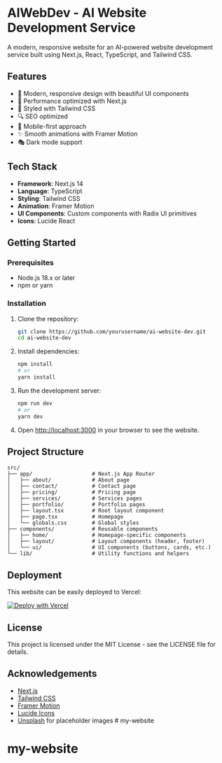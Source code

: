 # AIWebDev - AI Website Development Service

A modern, responsive website for an AI-powered website development service built using Next.js, React, TypeScript, and Tailwind CSS.

## Features

- 🎨 Modern, responsive design with beautiful UI components
- 🚀 Performance optimized with Next.js
- 💅 Styled with Tailwind CSS
- 🔍 SEO optimized
- 📱 Mobile-first approach
- ✨ Smooth animations with Framer Motion
- 🎭 Dark mode support

## Tech Stack

- **Framework**: Next.js 14
- **Language**: TypeScript
- **Styling**: Tailwind CSS
- **Animation**: Framer Motion
- **UI Components**: Custom components with Radix UI primitives
- **Icons**: Lucide React

## Getting Started

### Prerequisites

- Node.js 18.x or later
- npm or yarn

### Installation

1. Clone the repository:
   ```bash
   git clone https://github.com/yourusername/ai-website-dev.git
   cd ai-website-dev
   ```

2. Install dependencies:
   ```bash
   npm install
   # or
   yarn install
   ```

3. Run the development server:
   ```bash
   npm run dev
   # or
   yarn dev
   ```

4. Open [http://localhost:3000](http://localhost:3000) in your browser to see the website.

## Project Structure

```
src/
├── app/                   # Next.js App Router
│   ├── about/             # About page
│   ├── contact/           # Contact page
│   ├── pricing/           # Pricing page
│   ├── services/          # Services pages
│   ├── portfolio/         # Portfolio pages
│   ├── layout.tsx         # Root layout component
│   ├── page.tsx           # Homepage
│   └── globals.css        # Global styles
├── components/            # Reusable components
│   ├── home/              # Homepage-specific components
│   ├── layout/            # Layout components (header, footer)
│   └── ui/                # UI components (buttons, cards, etc.)
└── lib/                   # Utility functions and helpers
```

## Deployment

This website can be easily deployed to Vercel:

[![Deploy with Vercel](https://vercel.com/button)](https://vercel.com/new/clone?repository-url=https%3A%2F%2Fgithub.com%2Fyourusername%2Fai-website-dev)

## License

This project is licensed under the MIT License - see the LICENSE file for details.

## Acknowledgements

- [Next.js](https://nextjs.org/)
- [Tailwind CSS](https://tailwindcss.com/)
- [Framer Motion](https://www.framer.com/motion/)
- [Lucide Icons](https://lucide.dev/)
- [Unsplash](https://unsplash.com/) for placeholder images # my-website
# my-website
